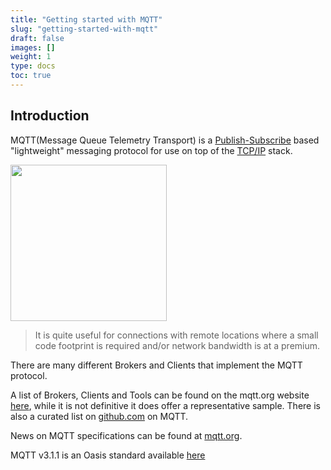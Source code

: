 ```yaml
---
title: "Getting started with MQTT"
slug: "getting-started-with-mqtt"
draft: false
images: []
weight: 1
type: docs
toc: true
---
```


## Introduction
MQTT(Message Queue Telemetry Transport) is a [Publish-Subscribe][4] based "lightweight" messaging protocol for use on top of the [TCP/IP][5] stack.

<img src="https://www.amebaiot.com/wp-content/uploads/2015/12/wifi-9-1.png" height="250">

> It is quite useful for connections with remote locations where a small code footprint is required and/or network bandwidth is at a premium. 

There are many different Brokers and Clients that implement the MQTT protocol.

A list of Brokers, Clients and Tools can be found on the mqtt.org website [here][1], while it is not definitive it does offer a representative sample. There is also a curated list on [github.com][3] on MQTT.

News on MQTT specifications can be found at [mqtt.org](http://mqtt.org).

MQTT v3.1.1 is an Oasis standard available [here][2]

  [1]: https://github.com/mqtt/mqtt.github.io/wiki/software?id=software
  [2]: http://docs.oasis-open.org/mqtt/mqtt/v3.1.1/os/mqtt-v3.1.1-os.html
  [3]: https://github.com/hobbyquaker/awesome-mqtt
  [4]: https://en.wikipedia.org/wiki/Publish%E2%80%93subscribe_pattern
  [5]: https://en.wikipedia.org/wiki/TCP/IP

